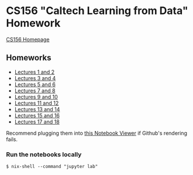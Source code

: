# CS156 "Caltech Learning from Data" Homework

[CS156 Homepage](https://work.caltech.edu/telecourse)

## Homeworks

* [Lectures 1 and 2](HW1.ipynb)
* [Lectures 3 and 4](HW2.ipynb)
* [Lectures 5 and 6](HW3.ipynb)
* [Lectures 7 and 8](HW4.ipynb)
* [Lectures 9 and 10](HW5.ipynb)
* [Lectures 11 and 12](HW6.ipynb)
* [Lectures 13 and 14](HW7.ipynb)
* [Lectures 15 and 16](HW8.ipynb)
* [Lectures 17 and 18](Final.ipynb)

Recommend plugging them into [this Notebook Viewer](https://nbviewer.jupyter.org/) if Github's rendering fails.

### Run the notebooks locally

```
$ nix-shell --command "jupyter lab"
```
